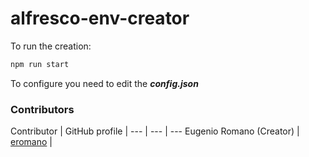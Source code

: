 # alfresco-env-creator

To run the creation:

```bash
npm run start
```

To configure you need to edit the ***config.json***

### Contributors

Contributor | GitHub profile |
--- | --- | ---
Eugenio Romano  (Creator) | [eromano](https://github.com/eromano) |

